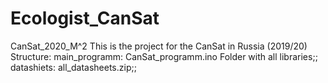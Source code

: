 # Ecologist_CanSat
CanSat_2020_M^2
This is the project for the CanSat in Russia (2019/20)
Structure: main_programm:
              CanSat_programm.ino
              Folder with all libraries;;
           datashiets:
              all_datasheets.zip;;
